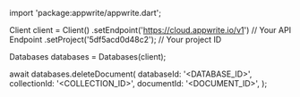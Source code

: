 import 'package:appwrite/appwrite.dart';

Client client = Client()
    .setEndpoint('https://cloud.appwrite.io/v1') // Your API Endpoint
    .setProject('5df5acd0d48c2'); // Your project ID

Databases databases = Databases(client);

await databases.deleteDocument(
    databaseId: '<DATABASE_ID>',
    collectionId: '<COLLECTION_ID>',
    documentId: '<DOCUMENT_ID>',
);
